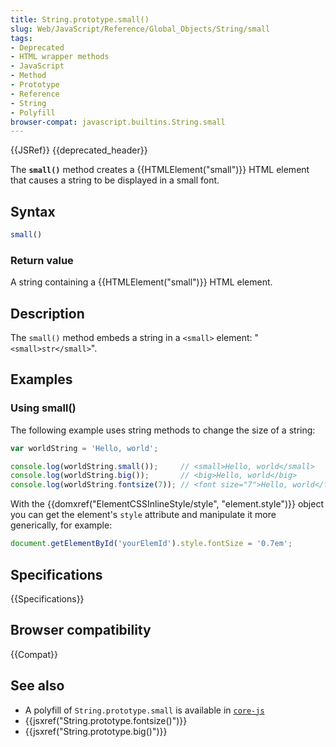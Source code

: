 ```yaml
---
title: String.prototype.small()
slug: Web/JavaScript/Reference/Global_Objects/String/small
tags:
- Deprecated
- HTML wrapper methods
- JavaScript
- Method
- Prototype
- Reference
- String
- Polyfill
browser-compat: javascript.builtins.String.small
---
```

{{JSRef}} {{deprecated_header}}

The **`small()`** method creates a {{HTMLElement("small")}} HTML element
that causes a string to be displayed in a small font.

## Syntax

```js
small()
```

### Return value

A string containing a {{HTMLElement("small")}} HTML element.

## Description

The `small()` method embeds a string in a `<small>` element:
"`<small>str</small>`".

## Examples

### Using small()

The following example uses string methods to change the size of a string:

```js
var worldString = 'Hello, world';

console.log(worldString.small());     // <small>Hello, world</small>
console.log(worldString.big());       // <big>Hello, world</big>
console.log(worldString.fontsize(7)); // <font size="7">Hello, world</fontsize>
```

With the
{{domxref("ElementCSSInlineStyle/style", "element.style")}}
object you can get the element's `style` attribute and manipulate it more
generically, for example:

```js
document.getElementById('yourElemId').style.fontSize = '0.7em';
```

## Specifications

{{Specifications}}

## Browser compatibility

{{Compat}}

## See also

*   A polyfill of `String.prototype.small` is available in
    [`core-js`](https://github.com/zloirock/core-js#ecmascript-string-and-regexp)
*   {{jsxref("String.prototype.fontsize()")}}
*   {{jsxref("String.prototype.big()")}}
